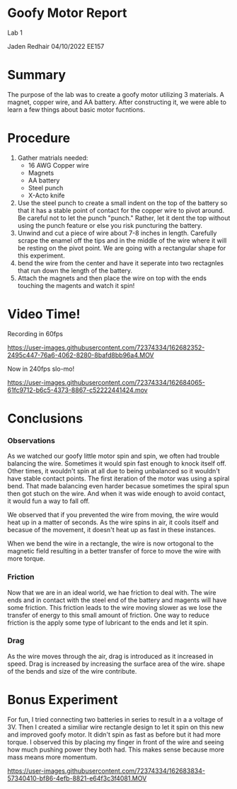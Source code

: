 # Goofy Motor Report

Lab 1

Jaden Redhair 04/10/2022 EE157

# Summary
The purpose of the lab was to create a goofy motor utilizing 3 materials. A magnet, copper wire, and AA battery. After constructing it, we were able to learn a few things about basic motor fucntions.

# Procedure
1. Gather matrials needed:
   - 16 AWG Copper wire
   - Magnets
   - AA battery
   - Steel punch
   - X-Acto knife
2. Use the steel punch to create a small indent on the top of the battery so that it has a stable point of contact for the copper wire to pivot around. Be careful not to let the punch "punch." Rather, let it dent the top without using the punch feature or else you risk puncturing the battery.
3. Unwind and cut a piece of wire about 7-8 inches in length. Carefully scrape the enamel off the tips and in the middle of the wire where it will be resting on the pivot point. We are going with a rectangular shape for this experiment.
4. bend the wire from the center and have it seperate into two rectagnles that run down the length of the battery.
5. Attach the magnets and then place the wire on top with the ends touching the magents and watch it spin!

# Video Time!

Recording in 60fps


https://user-images.githubusercontent.com/72374334/162682352-2495c447-76a6-4062-8280-8bafd8bb96a4.MOV

Now in 240fps slo-mo!


https://user-images.githubusercontent.com/72374334/162684065-61fc9712-b6c5-4373-8867-c52222441424.mov



# Conclusions
### Observations
As we watched our goofy little motor spin and spin, we often had trouble balancing the wire. Sometimes it would spin fast enough to knock itself off. Other times, it wouldn't spin at all due to being unbalanced so it wouldn't have stable contact points. The first iteration of the motor was using a spiral bend. That made balancing even harder becasue sometimes the spiral spun then got stuch on the wire. And when it was wide enough to avoid contact, it would fun a way to fall off.

We observed that if you prevented the wire from moving, the wire would heat up in a matter of seconds. As the wire spins in air, it cools itself and becasue of the movement, it doesn't heat up as fast in these instances.

When we bend the wire in a rectangle, the wire is now ortogonal to the magnetic field resulting in a better transfer of force to move the wire with more torque.

### Friction
Now that we are in an ideal world, we hae friction to deal with. The wire ends and in contact with the steel end of the battery and magents will have some friction. This friction leads to the wire moving slower as we lose the transfer of energy to this small amount of friction. One way to reduce friction is the apply some type of lubricant to the ends and let it spin.

### Drag
As the wire moves through the air, drag is introduced as it increased in speed. Drag is increased by increasing the surface area of the wire. shape of the bends and size of the wire contribute.


# Bonus Experiment
For fun, I tried connecting two batteries in series to result in a a voltage of 3V. Then I created a similiar wire rectangle design to let it spin on this new and improved goofy motor. It didn't spin as fast as before but it had more torque. I observed this by placing my finger in front of the wire and seeing how much pushing power they both had. This makes sense because more mass means more momentum.

https://user-images.githubusercontent.com/72374334/162683834-57340410-bf86-4efb-8821-e64f3c3f4081.MOV
